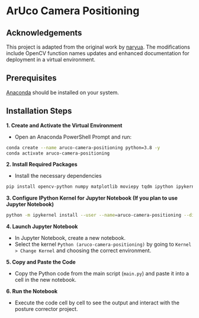 # ArUco Camera Positioning

## Acknowledgements
This project is adapted from the original work by [naryua]([https://github.com/TiffinTech/posture-corrector](https://github.com/naruya/aruco/tree/master)). The modifications include OpenCV function names updates and enhanced documentation for deployment in a virtual environment.



## Prerequisites
[Anaconda](https://www.anaconda.com/) should be installed on your system.

## Installation Steps

**1. Create and Activate the Virtual Environment** 
- Open an Anaconda PowerShell Prompt and run:
```bash
conda create --name aruco-camera-positioning python=3.8 -y
conda activate aruco-camera-positioning
```

**2. Install Required Packages**
- Install the necessary dependencies
```bash
pip install opencv-python numpy matplotlib moviepy tqdm ipython ipykernel
```

**3. Configure IPython Kernel for Jupyter Notebook (If you plan to use Jupyter Notebook)**
```bash
python -m ipykernel install --user --name=aruco-camera-positioning --display-name "Python (aruco-camera-positioning)"
```

**4. Launch Jupyter Notebook**

- In Jupyter Notebook, create a new notebook.
- Select the kernel `Python (aruco-camera-positioning)` by going to `Kernel > Change Kernel` and choosing the correct environment.

**5. Copy and Paste the Code**
- Copy the Python code from the main script (`main.py`) and paste it into a cell in the new notebook.

**6. Run the Notebook**
- Execute the code cell by cell to see the output and interact with the posture corrector project.

